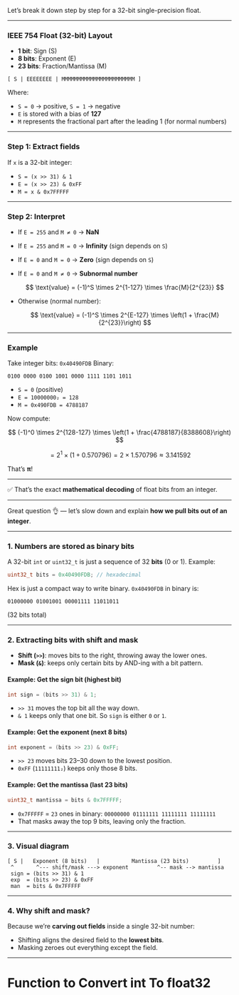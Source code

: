 Let’s break it down step by step for a 32-bit single-precision float.

---

### IEEE 754 Float (32-bit) Layout

* **1 bit**: Sign (S)
* **8 bits**: Exponent (E)
* **23 bits**: Fraction/Mantissa (M)

```
[ S | EEEEEEEE | MMMMMMMMMMMMMMMMMMMMMMM ]
```

Where:

* `S = 0` → positive, `S = 1` → negative
* `E` is stored with a bias of **127**
* `M` represents the fractional part after the leading 1 (for normal numbers)

---

### Step 1: Extract fields

If `x` is a 32-bit integer:

* `S = (x >> 31) & 1`
* `E = (x >> 23) & 0xFF`
* `M = x & 0x7FFFFF`

---

### Step 2: Interpret

* If `E = 255` and `M ≠ 0` → **NaN**
* If `E = 255` and `M = 0` → **Infinity** (sign depends on `S`)
* If `E = 0` and `M = 0` → **Zero** (sign depends on `S`)
* If `E = 0` and `M ≠ 0` → **Subnormal number**

  $$
  \text{value} = (-1)^S \times 2^{1-127} \times \frac{M}{2^{23}}
  $$
* Otherwise (normal number):

  $$
  \text{value} = (-1)^S \times 2^{E-127} \times \left(1 + \frac{M}{2^{23}}\right)
  $$

---

### Example

Take integer bits: `0x40490FDB`
Binary:

```
0100 0000 0100 1001 0000 1111 1101 1011
```

* `S = 0` (positive)
* `E = 10000000₂ = 128`
* `M = 0x490FDB = 4788187`

Now compute:

$$
(-1)^0 \times 2^{128-127} \times \left(1 + \frac{4788187}{8388608}\right)
$$

$$
= 2^1 \times \left(1 + 0.570796\right)
= 2 \times 1.570796 \approx 3.141592
$$

That’s **π**!

---

✅ That’s the exact **mathematical decoding** of float bits from an integer.

---

Great question 👌 — let’s slow down and explain **how we pull bits out of an integer**.

---

### 1. Numbers are stored as binary bits

A 32-bit `int` or `uint32_t` is just a sequence of 32 **bits** (0 or 1).
Example:

```c
uint32_t bits = 0x40490FDB; // hexadecimal
```

Hex is just a compact way to write binary.
`0x40490FDB` in binary is:

```
01000000 01001001 00001111 11011011
```

(32 bits total)

---

### 2. Extracting bits with **shift** and **mask**

* **Shift (`>>`)**: moves bits to the right, throwing away the lower ones.
* **Mask (`&`)**: keeps only certain bits by AND-ing with a bit pattern.

#### Example: Get the sign bit (highest bit)

```c
int sign = (bits >> 31) & 1;
```

* `>> 31` moves the top bit all the way down.
* `& 1` keeps only that one bit.
  So `sign` is either `0` or `1`.

#### Example: Get the exponent (next 8 bits)

```c
int exponent = (bits >> 23) & 0xFF;
```

* `>> 23` moves bits 23–30 down to the lowest position.
* `0xFF` (`11111111₂`) keeps only those 8 bits.

#### Example: Get the mantissa (last 23 bits)

```c
uint32_t mantissa = bits & 0x7FFFFF;
```

* `0x7FFFFF` = `23` ones in binary: `00000000 01111111 11111111 11111111`
* That masks away the top 9 bits, leaving only the fraction.

---

### 3. Visual diagram

```
[ S |   Exponent (8 bits)   |          Mantissa (23 bits)         ]
 ^       ^--- shift/mask ---> exponent         ^-- mask --> mantissa
 sign = (bits >> 31) & 1
 exp  = (bits >> 23) & 0xFF
 man  = bits & 0x7FFFFF
```

---

### 4. Why shift and mask?

Because we’re **carving out fields** inside a single 32-bit number:

* Shifting aligns the desired field to the **lowest bits**.
* Masking zeroes out everything except the field.

---
# Function to Convert int To float32